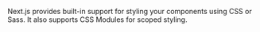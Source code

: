 Next.js provides built-in support for styling your components using CSS or Sass. It also supports CSS Modules for scoped styling.